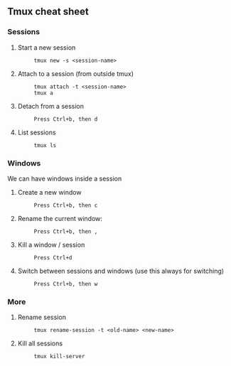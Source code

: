 ## Tmux cheat sheet

### Sessions

1. Start a new session

            tmux new -s <session-name>

2. Attach to a session (from outside tmux)

            tmux attach -t <session-name>
            tmux a
3. Detach from a session

            Press Ctrl+b, then d

4. List sessions

            tmux ls


### Windows
We can have windows inside a session

1. Create a new window

            Press Ctrl+b, then c

2. Rename the current window:

            Press Ctrl+b, then ,

3. Kill a window / session

            Press Ctrl+d

4. Switch between sessions and windows (use this always for switching)

            Press Ctrl+b, then w


### More

1. Rename session
            
            tmux rename-session -t <old-name> <new-name>

2. Kill all sessions

            tmux kill-server 